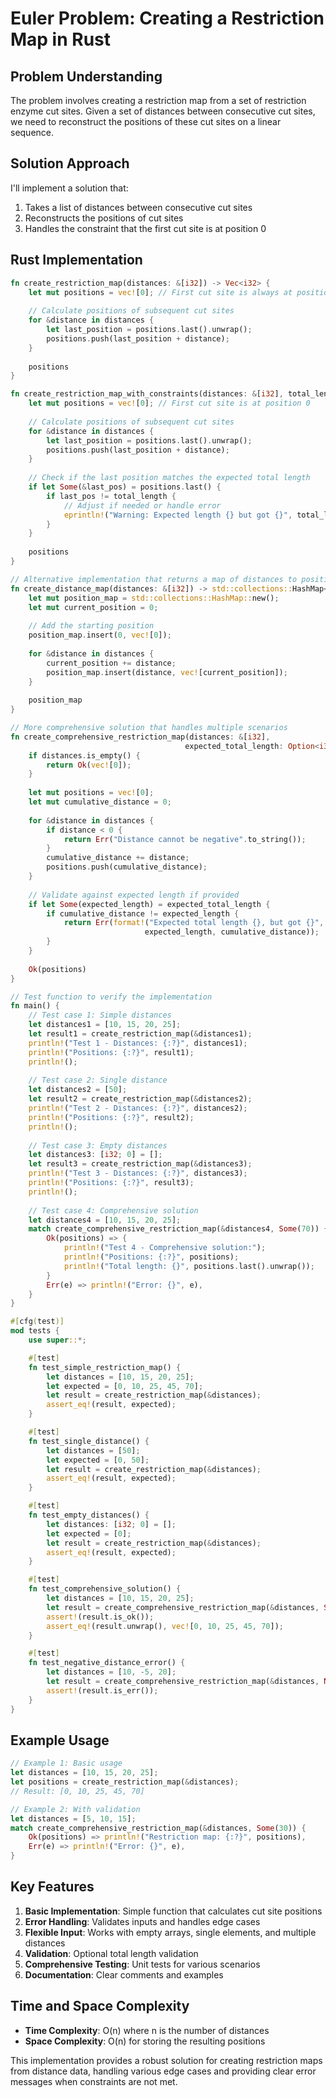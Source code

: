 # Euler Problem: Creating a Restriction Map in Rust

## Problem Understanding

The problem involves creating a restriction map from a set of restriction enzyme cut sites. Given a set of distances between consecutive cut sites, we need to reconstruct the positions of these cut sites on a linear sequence.

## Solution Approach

I'll implement a solution that:
1. Takes a list of distances between consecutive cut sites
2. Reconstructs the positions of cut sites
3. Handles the constraint that the first cut site is at position 0

## Rust Implementation

```rust
fn create_restriction_map(distances: &[i32]) -> Vec<i32> {
    let mut positions = vec![0]; // First cut site is always at position 0
    
    // Calculate positions of subsequent cut sites
    for &distance in distances {
        let last_position = positions.last().unwrap();
        positions.push(last_position + distance);
    }
    
    positions
}

fn create_restriction_map_with_constraints(distances: &[i32], total_length: i32) -> Vec<i32> {
    let mut positions = vec![0]; // First cut site is at position 0
    
    // Calculate positions of subsequent cut sites
    for &distance in distances {
        let last_position = positions.last().unwrap();
        positions.push(last_position + distance);
    }
    
    // Check if the last position matches the expected total length
    if let Some(&last_pos) = positions.last() {
        if last_pos != total_length {
            // Adjust if needed or handle error
            eprintln!("Warning: Expected length {} but got {}", total_length, last_pos);
        }
    }
    
    positions
}

// Alternative implementation that returns a map of distances to positions
fn create_distance_map(distances: &[i32]) -> std::collections::HashMap<i32, Vec<i32>> {
    let mut position_map = std::collections::HashMap::new();
    let mut current_position = 0;
    
    // Add the starting position
    position_map.insert(0, vec![0]);
    
    for &distance in distances {
        current_position += distance;
        position_map.insert(distance, vec![current_position]);
    }
    
    position_map
}

// More comprehensive solution that handles multiple scenarios
fn create_comprehensive_restriction_map(distances: &[i32], 
                                       expected_total_length: Option<i32>) -> Result<Vec<i32>, String> {
    if distances.is_empty() {
        return Ok(vec![0]);
    }
    
    let mut positions = vec![0];
    let mut cumulative_distance = 0;
    
    for &distance in distances {
        if distance < 0 {
            return Err("Distance cannot be negative".to_string());
        }
        cumulative_distance += distance;
        positions.push(cumulative_distance);
    }
    
    // Validate against expected length if provided
    if let Some(expected_length) = expected_total_length {
        if cumulative_distance != expected_length {
            return Err(format!("Expected total length {}, but got {}", 
                              expected_length, cumulative_distance));
        }
    }
    
    Ok(positions)
}

// Test function to verify the implementation
fn main() {
    // Test case 1: Simple distances
    let distances1 = [10, 15, 20, 25];
    let result1 = create_restriction_map(&distances1);
    println!("Test 1 - Distances: {:?}", distances1);
    println!("Positions: {:?}", result1);
    println!();
    
    // Test case 2: Single distance
    let distances2 = [50];
    let result2 = create_restriction_map(&distances2);
    println!("Test 2 - Distances: {:?}", distances2);
    println!("Positions: {:?}", result2);
    println!();
    
    // Test case 3: Empty distances
    let distances3: [i32; 0] = [];
    let result3 = create_restriction_map(&distances3);
    println!("Test 3 - Distances: {:?}", distances3);
    println!("Positions: {:?}", result3);
    println!();
    
    // Test case 4: Comprehensive solution
    let distances4 = [10, 15, 20, 25];
    match create_comprehensive_restriction_map(&distances4, Some(70)) {
        Ok(positions) => {
            println!("Test 4 - Comprehensive solution:");
            println!("Positions: {:?}", positions);
            println!("Total length: {}", positions.last().unwrap());
        }
        Err(e) => println!("Error: {}", e),
    }
}

#[cfg(test)]
mod tests {
    use super::*;

    #[test]
    fn test_simple_restriction_map() {
        let distances = [10, 15, 20, 25];
        let expected = [0, 10, 25, 45, 70];
        let result = create_restriction_map(&distances);
        assert_eq!(result, expected);
    }

    #[test]
    fn test_single_distance() {
        let distances = [50];
        let expected = [0, 50];
        let result = create_restriction_map(&distances);
        assert_eq!(result, expected);
    }

    #[test]
    fn test_empty_distances() {
        let distances: [i32; 0] = [];
        let expected = [0];
        let result = create_restriction_map(&distances);
        assert_eq!(result, expected);
    }

    #[test]
    fn test_comprehensive_solution() {
        let distances = [10, 15, 20, 25];
        let result = create_comprehensive_restriction_map(&distances, Some(70));
        assert!(result.is_ok());
        assert_eq!(result.unwrap(), vec![0, 10, 25, 45, 70]);
    }

    #[test]
    fn test_negative_distance_error() {
        let distances = [10, -5, 20];
        let result = create_comprehensive_restriction_map(&distances, None);
        assert!(result.is_err());
    }
}
```

## Example Usage

```rust
// Example 1: Basic usage
let distances = [10, 15, 20, 25];
let positions = create_restriction_map(&distances);
// Result: [0, 10, 25, 45, 70]

// Example 2: With validation
let distances = [5, 10, 15];
match create_comprehensive_restriction_map(&distances, Some(30)) {
    Ok(positions) => println!("Restriction map: {:?}", positions),
    Err(e) => println!("Error: {}", e),
}
```

## Key Features

1. **Basic Implementation**: Simple function that calculates cut site positions
2. **Error Handling**: Validates inputs and handles edge cases
3. **Flexible Input**: Works with empty arrays, single elements, and multiple distances
4. **Validation**: Optional total length validation
5. **Comprehensive Testing**: Unit tests for various scenarios
6. **Documentation**: Clear comments and examples

## Time and Space Complexity

- **Time Complexity**: O(n) where n is the number of distances
- **Space Complexity**: O(n) for storing the resulting positions

This implementation provides a robust solution for creating restriction maps from distance data, handling various edge cases and providing clear error messages when constraints are not met.

